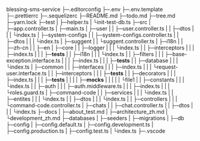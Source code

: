 blessing-sms-service
├─.editorconfig
├─.env
├─.env.template
├─.prettierrc
├─.sequelizerc
├─README.md
├─todo.md
├─tree.md
├─yarn.lock
├─test
|  ├─helper.ts
|  └init-test-db.ts
├─src
|  ├─app.controller.ts
|  ├─main.ts
|  ├─user
|  |  ├─user.controller.ts
|  |  ├─dtos
|  |  |  └index.ts
|  ├─system-configs
|  |       ├─system-configs.controller.ts
|  |       ├─dtos
|  |       |  └index.ts
|  ├─suggent
|  |    └suggent.controller.ts
|  ├─i18n
|  |  ├─zh-cn
|  |  ├─en
|  ├─core
|  |  ├─logger
|  |  |   └index.ts
|  |  ├─interceptors
|  |  |      ├─index.ts
|  |  |      ├─__tests__
|  |  ├─i18n
|  |  |  └index.ts
|  |  ├─filters
|  |  |    ├─base-exception.interface.ts
|  |  |    ├─index.ts
|  |  |    ├─__tests__
|  |  ├─database
|  |  |    └index.ts
|  ├─common
|  |   ├─interfaces
|  |   |     ├─index.ts
|  |   |     └request-user.interface.ts
|  |   ├─interceptors
|  |   |      ├─__tests__
|  |   ├─decorators
|  |   |     ├─index.ts
|  |   |     ├─__tests__
|  |   |     |     ├─__mocks__
|  |   |     |     |     └file1
|  |   ├─constants
|  |   |     └index.ts
|  |   ├─auth
|  |   |  ├─auth.middleware.ts
|  |   |  ├─index.ts
|  |   |  └roles.guard.ts
|  ├─command-code
|  |      ├─services
|  |      |    └index.ts
|  |      ├─entites
|  |      |    └index.ts
|  |      ├─dtos
|  |      |  └index.ts
|  |      ├─controllers
|  |      |      └command-code.controller.ts
|  ├─chats
|  |   ├─chat.controller.ts
|  |   ├─dtos
|  |   |  └index.ts
├─docs
|  ├─about_test.md
|  ├─architecture_zh.md
|  └development_zh.md
├─databases
|     ├─seeders
|     ├─migrations
|     ├─db
├─config
|   ├─config.default.ts
|   ├─config.development.ts
|   ├─config.production.ts
|   ├─config.test.ts
|   └index.ts
├─.vscode
